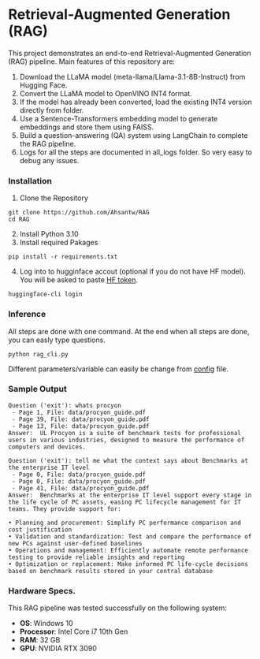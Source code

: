 # Retrieval-Augmented Generation (RAG)

This project demonstrates an end-to-end Retrieval-Augmented Generation (RAG) pipeline. Main features of this repository are:

1. Download the LLaMA model (meta-llama/Llama-3.1-8B-Instruct) from Hugging Face.
2. Convert the LLaMA model to OpenVINO INT4 format.
3. If the model has already been converted, load the existing INT4 version directly from folder.
4. Use a Sentence-Transformers embedding model to generate embeddings and store them using FAISS.
5. Build a question-answering (QA) system using LangChain to complete the RAG pipeline.
6. Logs for all the steps are documented in all_logs folder. So very easy to debug any issues.
### Installation

1. Clone the Repository
```
git clone https://github.com/Ahsantw/RAG
cd RAG
```
2. Install Python 3.10
3. Install required Pakages
```
pip install -r requirements.txt
```
4. Log into to hugginface accout (optional if you do not have HF model). You will be asked to paste [HF token](https://huggingface.co/docs/hub/en/security-tokens).
```
huggingface-cli login
```


### Inference
All steps are done with one command. At the end when all steps are done, you can easly type questions.
```
python rag_cli.py
```
Different parameters/variable can easily be change from [config](https://github.com/Ahsantw/RAG/blob/main/config/config.yaml) file.
### Sample Output

```
Question ('exit'): whats procyon
 - Page 1, File: data/procyon_guide.pdf
 - Page 39, File: data/procyon_guide.pdf
 - Page 13, File: data/procyon_guide.pdf
Answer:  UL Procyon is a suite of benchmark tests for professional users in various industries, designed to measure the performance of computers and devices.
```
```
Question ('exit'): tell me what the context says about Benchmarks at the enterprise IT level
 - Page 0, File: data/procyon_guide.pdf
 - Page 0, File: data/procyon_guide.pdf
 - Page 41, File: data/procyon_guide.pdf
Answer:  Benchmarks at the enterprise IT level support every stage in the life cycle of PC assets, easing PC lifecycle management for IT teams. They provide support for:

• Planning and procurement: Simplify PC performance comparison and cost justification
• Validation and standardization: Test and compare the performance of new PCs against user-defined baselines
• Operations and management: Efficiently automate remote performance testing to provide reliable insights and reporting
• Optimization or replacement: Make informed PC life-cycle decisions based on benchmark results stored in your central database
```

### Hardware Specs.

This RAG pipeline was tested successfully on the following system:

- **OS**: Windows 10
- **Processor**: Intel Core i7 10th Gen
- **RAM**: 32 GB
- **GPU**: NVIDIA RTX 3090
